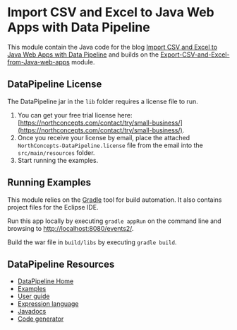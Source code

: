 # Import CSV and Excel to Java Web Apps with Data Pipeline
This module contain the Java code for the blog [Import CSV and Excel to Java Web Apps with Data Pipeline](https://northconcepts.com/blog/2013/08/28/import-csv-and-excel-to-java-web-apps-with-data-pipeline/) and builds on the  [Export-CSV-and-Excel-from-Java-web-apps](https://github.com/NorthConcepts/DataPipeline-Demos/tree/master/Export-CSV-and-Excel-from-Java-web-apps) module.

## DataPipeline License
The DataPipeline jar in the `lib` folder requires a license file to run.

1. You can get your free trial license here: [https://northconcepts.com/contact/try/small-business/](https://northconcepts.com/contact/try/small-business/).
2. Once you receive your license by email, place the attached `NorthConcepts-DataPipeline.license` file from the email into the `src/main/resources` folder.
3. Start running the examples. 

## Running Examples
This module relies on the [Gradle](https://gradle.org/) tool for build automation.  It also contains project files for the Eclipse IDE.

Run this app locally by executing `gradle appRun` on the command line and browsing to [http://localhost:8080/events2/](http://localhost:8080/events2/).

Build the war file in `build/libs` by executing `gradle build`.

## DataPipeline Resources
- [DataPipeline Home](https://northconcepts.com/)
- [Examples](https://northconcepts.com/docs/examples/)
- [User guide](https://northconcepts.com/docs/user-guide/)
- [Expression language](https://northconcepts.com/docs/expression-language/)
- [Javadocs](https://northconcepts.com/javadocs)
- [Code generator](https://northconcepts.com/tools/data-prep/)

